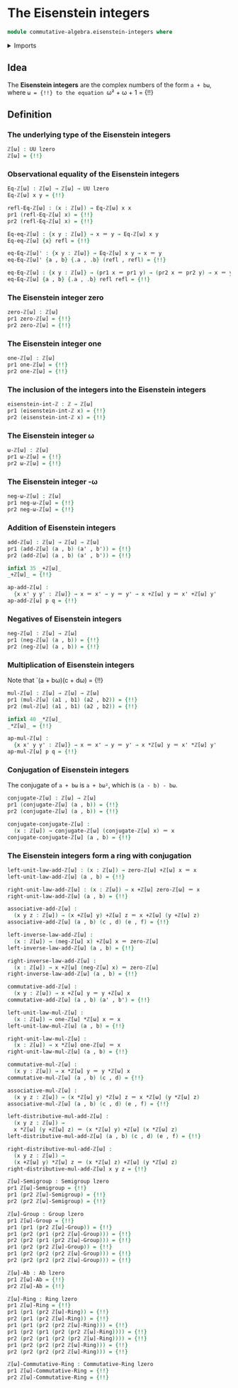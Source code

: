# The Eisenstein integers

```agda
module commutative-algebra.eisenstein-integers where
```

<details><summary>Imports</summary>

```agda
open import commutative-algebra.commutative-rings

open import elementary-number-theory.addition-integers
open import elementary-number-theory.integers
open import elementary-number-theory.multiplication-integers

open import foundation.action-on-identifications-binary-functions
open import foundation.action-on-identifications-functions
open import foundation.cartesian-product-types
open import foundation.dependent-pair-types
open import foundation.identity-types
open import foundation.sets
open import foundation.universe-levels

open import group-theory.abelian-groups
open import group-theory.groups
open import group-theory.semigroups

open import ring-theory.rings
```

</details>

## Idea

The **Eisenstein integers** are the complex numbers of the form `a + bω`, where
`ω = {!!}
to the equation `ω² + ω + 1 = {!!}

## Definition

### The underlying type of the Eisenstein integers

```agda
ℤ[ω] : UU lzero
ℤ[ω] = {!!}
```

### Observational equality of the Eisenstein integers

```agda
Eq-ℤ[ω] : ℤ[ω] → ℤ[ω] → UU lzero
Eq-ℤ[ω] x y = {!!}

refl-Eq-ℤ[ω] : (x : ℤ[ω]) → Eq-ℤ[ω] x x
pr1 (refl-Eq-ℤ[ω] x) = {!!}
pr2 (refl-Eq-ℤ[ω] x) = {!!}

Eq-eq-ℤ[ω] : {x y : ℤ[ω]} → x ＝ y → Eq-ℤ[ω] x y
Eq-eq-ℤ[ω] {x} refl = {!!}

eq-Eq-ℤ[ω]' : {x y : ℤ[ω]} → Eq-ℤ[ω] x y → x ＝ y
eq-Eq-ℤ[ω]' {a , b} {.a , .b} (refl , refl) = {!!}

eq-Eq-ℤ[ω] : {x y : ℤ[ω]} → (pr1 x ＝ pr1 y) → (pr2 x ＝ pr2 y) → x ＝ y
eq-Eq-ℤ[ω] {a , b} {.a , .b} refl refl = {!!}
```

### The Eisenstein integer zero

```agda
zero-ℤ[ω] : ℤ[ω]
pr1 zero-ℤ[ω] = {!!}
pr2 zero-ℤ[ω] = {!!}
```

### The Eisenstein integer one

```agda
one-ℤ[ω] : ℤ[ω]
pr1 one-ℤ[ω] = {!!}
pr2 one-ℤ[ω] = {!!}
```

### The inclusion of the integers into the Eisenstein integers

```agda
eisenstein-int-ℤ : ℤ → ℤ[ω]
pr1 (eisenstein-int-ℤ x) = {!!}
pr2 (eisenstein-int-ℤ x) = {!!}
```

### The Eisenstein integer ω

```agda
ω-ℤ[ω] : ℤ[ω]
pr1 ω-ℤ[ω] = {!!}
pr2 ω-ℤ[ω] = {!!}
```

### The Eisenstein integer -ω

```agda
neg-ω-ℤ[ω] : ℤ[ω]
pr1 neg-ω-ℤ[ω] = {!!}
pr2 neg-ω-ℤ[ω] = {!!}
```

### Addition of Eisenstein integers

```agda
add-ℤ[ω] : ℤ[ω] → ℤ[ω] → ℤ[ω]
pr1 (add-ℤ[ω] (a , b) (a' , b')) = {!!}
pr2 (add-ℤ[ω] (a , b) (a' , b')) = {!!}

infixl 35 _+ℤ[ω]_
_+ℤ[ω]_ = {!!}

ap-add-ℤ[ω] :
  {x x' y y' : ℤ[ω]} → x ＝ x' → y ＝ y' → x +ℤ[ω] y ＝ x' +ℤ[ω] y'
ap-add-ℤ[ω] p q = {!!}
```

### Negatives of Eisenstein integers

```agda
neg-ℤ[ω] : ℤ[ω] → ℤ[ω]
pr1 (neg-ℤ[ω] (a , b)) = {!!}
pr2 (neg-ℤ[ω] (a , b)) = {!!}
```

### Multiplication of Eisenstein integers

Note that `(a + bω)(c + dω) = {!!}

```agda
mul-ℤ[ω] : ℤ[ω] → ℤ[ω] → ℤ[ω]
pr1 (mul-ℤ[ω] (a1 , b1) (a2 , b2)) = {!!}
pr2 (mul-ℤ[ω] (a1 , b1) (a2 , b2)) = {!!}

infixl 40 _*ℤ[ω]_
_*ℤ[ω]_ = {!!}

ap-mul-ℤ[ω] :
  {x x' y y' : ℤ[ω]} → x ＝ x' → y ＝ y' → x *ℤ[ω] y ＝ x' *ℤ[ω] y'
ap-mul-ℤ[ω] p q = {!!}
```

### Conjugation of Eisenstein integers

The conjugate of `a + bω` is `a + bω²`, which is `(a - b) - bω`.

```agda
conjugate-ℤ[ω] : ℤ[ω] → ℤ[ω]
pr1 (conjugate-ℤ[ω] (a , b)) = {!!}
pr2 (conjugate-ℤ[ω] (a , b)) = {!!}

conjugate-conjugate-ℤ[ω] :
  (x : ℤ[ω]) → conjugate-ℤ[ω] (conjugate-ℤ[ω] x) ＝ x
conjugate-conjugate-ℤ[ω] (a , b) = {!!}
```

### The Eisenstein integers form a ring with conjugation

```agda
left-unit-law-add-ℤ[ω] : (x : ℤ[ω]) → zero-ℤ[ω] +ℤ[ω] x ＝ x
left-unit-law-add-ℤ[ω] (a , b) = {!!}

right-unit-law-add-ℤ[ω] : (x : ℤ[ω]) → x +ℤ[ω] zero-ℤ[ω] ＝ x
right-unit-law-add-ℤ[ω] (a , b) = {!!}

associative-add-ℤ[ω] :
  (x y z : ℤ[ω]) → (x +ℤ[ω] y) +ℤ[ω] z ＝ x +ℤ[ω] (y +ℤ[ω] z)
associative-add-ℤ[ω] (a , b) (c , d) (e , f) = {!!}

left-inverse-law-add-ℤ[ω] :
  (x : ℤ[ω]) → (neg-ℤ[ω] x) +ℤ[ω] x ＝ zero-ℤ[ω]
left-inverse-law-add-ℤ[ω] (a , b) = {!!}

right-inverse-law-add-ℤ[ω] :
  (x : ℤ[ω]) → x +ℤ[ω] (neg-ℤ[ω] x) ＝ zero-ℤ[ω]
right-inverse-law-add-ℤ[ω] (a , b) = {!!}

commutative-add-ℤ[ω] :
  (x y : ℤ[ω]) → x +ℤ[ω] y ＝ y +ℤ[ω] x
commutative-add-ℤ[ω] (a , b) (a' , b') = {!!}

left-unit-law-mul-ℤ[ω] :
  (x : ℤ[ω]) → one-ℤ[ω] *ℤ[ω] x ＝ x
left-unit-law-mul-ℤ[ω] (a , b) = {!!}

right-unit-law-mul-ℤ[ω] :
  (x : ℤ[ω]) → x *ℤ[ω] one-ℤ[ω] ＝ x
right-unit-law-mul-ℤ[ω] (a , b) = {!!}

commutative-mul-ℤ[ω] :
  (x y : ℤ[ω]) → x *ℤ[ω] y ＝ y *ℤ[ω] x
commutative-mul-ℤ[ω] (a , b) (c , d) = {!!}

associative-mul-ℤ[ω] :
  (x y z : ℤ[ω]) → (x *ℤ[ω] y) *ℤ[ω] z ＝ x *ℤ[ω] (y *ℤ[ω] z)
associative-mul-ℤ[ω] (a , b) (c , d) (e , f) = {!!}

left-distributive-mul-add-ℤ[ω] :
  (x y z : ℤ[ω]) →
  x *ℤ[ω] (y +ℤ[ω] z) ＝ (x *ℤ[ω] y) +ℤ[ω] (x *ℤ[ω] z)
left-distributive-mul-add-ℤ[ω] (a , b) (c , d) (e , f) = {!!}

right-distributive-mul-add-ℤ[ω] :
  (x y z : ℤ[ω]) →
  (x +ℤ[ω] y) *ℤ[ω] z ＝ (x *ℤ[ω] z) +ℤ[ω] (y *ℤ[ω] z)
right-distributive-mul-add-ℤ[ω] x y z = {!!}

ℤ[ω]-Semigroup : Semigroup lzero
pr1 ℤ[ω]-Semigroup = {!!}
pr1 (pr2 ℤ[ω]-Semigroup) = {!!}
pr2 (pr2 ℤ[ω]-Semigroup) = {!!}

ℤ[ω]-Group : Group lzero
pr1 ℤ[ω]-Group = {!!}
pr1 (pr1 (pr2 ℤ[ω]-Group)) = {!!}
pr1 (pr2 (pr1 (pr2 ℤ[ω]-Group))) = {!!}
pr2 (pr2 (pr1 (pr2 ℤ[ω]-Group))) = {!!}
pr1 (pr2 (pr2 ℤ[ω]-Group)) = {!!}
pr1 (pr2 (pr2 (pr2 ℤ[ω]-Group))) = {!!}
pr2 (pr2 (pr2 (pr2 ℤ[ω]-Group))) = {!!}

ℤ[ω]-Ab : Ab lzero
pr1 ℤ[ω]-Ab = {!!}
pr2 ℤ[ω]-Ab = {!!}

ℤ[ω]-Ring : Ring lzero
pr1 ℤ[ω]-Ring = {!!}
pr1 (pr1 (pr2 ℤ[ω]-Ring)) = {!!}
pr2 (pr1 (pr2 ℤ[ω]-Ring)) = {!!}
pr1 (pr1 (pr2 (pr2 ℤ[ω]-Ring))) = {!!}
pr1 (pr2 (pr1 (pr2 (pr2 ℤ[ω]-Ring)))) = {!!}
pr2 (pr2 (pr1 (pr2 (pr2 ℤ[ω]-Ring)))) = {!!}
pr1 (pr2 (pr2 (pr2 ℤ[ω]-Ring))) = {!!}
pr2 (pr2 (pr2 (pr2 ℤ[ω]-Ring))) = {!!}

ℤ[ω]-Commutative-Ring : Commutative-Ring lzero
pr1 ℤ[ω]-Commutative-Ring = {!!}
pr2 ℤ[ω]-Commutative-Ring = {!!}
```

